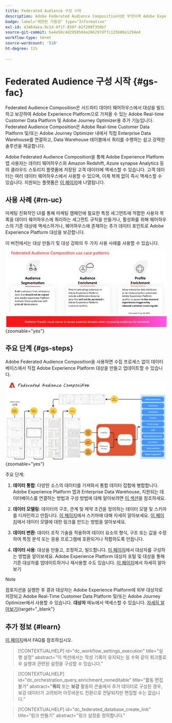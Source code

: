 ```yaml
---
title: Federated Audience 구성 시작
description: Adobe Federated Audience Composition이란 무엇이며 Adobe Experience Platform에서 이를 사용하는 방법을 알아봅니다.
badge: label="제한된 가용성" type="Informative"
exl-id: 43464aea-9c1d-4f1f-859f-82f209f350b7
source-git-commit: 6a4e50c4d2958504a266297dffc125b00e1294e4
workflow-type: tm+mt
source-wordcount: '510'
ht-degree: 11%

---
```


# Federated Audience 구성 시작 {#gs-fac}

Federated Audience Composition은 서드파티 데이터 웨어하우스에서 대상을 빌드하고 보강하여 Adobe Experience Platform으로 가져올 수 있는 Adobe Real-time Customer Data Platform 및 Adobe Journey Optimizer용 추가 기능입니다. Federated Audience Composition은 Adobe Real-time Customer Data Platform 및/또는 Adobe Journey Optimizer 내에서 직접 Enterprise Data Warehouse를 연결하고, Data Warehouse 테이블에서 쿼리를 수행하는 쉽고 강력한 솔루션을 제공합니다.

Adobe Federated Audience Composition을 통해 Adobe Experience Platform 앱 사용자는 데이터 웨어하우스와 Amazon Redshift, Azure synapse Analytics 등의 클라우드 스토리지 플랫폼에 저장된 고객 데이터에 액세스할 수 있습니다. 고객 데이터는 여러 데이터 웨어하우스에서 사용할 수 있으며, 이제 복제 없이 즉시 액세스할 수 있습니다. 지원되는 플랫폼은 [이 페이지](../connections/federated-db.md#supported-db)에 나열됩니다.

## 사용 사례 {#rn-uc}

마케팅 친화적인 UI를 통해 마케팅 캠페인에 필요한 특정 세그먼트에 적합한 사용자 목록을 데이터 웨어하우스에 쿼리하는 세그먼트 규칙을 만들거나, 활성화를 위해 웨어하우스의 기존 대상에 액세스하거나, 웨어하우스에 존재하는 추가 데이터 포인트로 Adobe Experience Platform 대상을 보강합니다.

이 버전에서는 대상 만들기 및 대상 강화의 두 가지 사용 사례를 사용할 수 있습니다.

![다이어그램](assets/fac-use-cases.png){zoomable="yes"}

## 주요 단계 {#gs-steps}

Adobe Federated Audience Composition을 사용하면 수집 프로세스 없이 데이터베이스에서 직접 Adobe Experience Platform 대상을 만들고 업데이트할 수 있습니다.

![다이어그램](assets/steps-diagram.png){zoomable="yes"}

주요 단계:

1. **데이터 통합**: 다양한 소스의 데이터를 가져와서 통합 데이터 집합에 병합합니다. Adobe Experience Platform 앱과 Enterprise Data Warehouse, 지원되는 데이터베이스를 연결하는 방법과 구성 방법에 대해 알아보려면 [이 섹션](../connections/federated-db.md)을 참조하세요.

2. **데이터 모델링**: 데이터의 구조, 관계 및 제약 조건을 정의하는 데이터 모델 및 스키마를 디자인하고 만듭니다. [이 페이지](../customer/schemas.md)에서 스키마에 대해 자세히 알아보세요. [이 페이지](../data-management/gs-models.md)에서 데이터 모델에 대한 링크를 만드는 방법을 알아보세요.

3. **데이터 변환**: 데이터 조작 기술을 적용하여 데이터 요소의 형식, 구조 또는 값을 수정하여 특정 분석 또는 응용 프로그램에 호환되거나 적합하도록 만듭니다.

4. **데이터 사용**: 대상을 만들고, 조정하고, 빌드합니다. [이 페이지](../compositions/gs-compositions.md)에서 대상자를 구성하는 방법을 알아보세요. Adobe Experience Platform 대상자 포털 및 대상을 통해 기존 대상자를 업데이트하거나 재사용할 수도 있습니다. [이 페이지](../connections/destinations.md)에서 자세히 알아보기


>[!NOTE]
>
>컴포지션을 실행한 후 결과 대상자는 Adobe Experience Platform에 외부 대상자로 저장되고 Adobe Real-Time Customer Data Platform 및/또는 Adobe Journey Optimizer에서 사용할 수 있습니다. **대상자** 메뉴에서 액세스할 수 있습니다. [자세히 알아보기](https://experienceleague.adobe.com/en/docs/experience-platform/segmentation/ui/audience-portal){target="_blank"}
>



## 추가 정보 {#learn}

<!-- Workflow + Workflow activities-->

[이 페이지](faq.md)에서 FAQ를 참조하십시오.

>[!CONTEXTUALHELP]
>id="dc_workflow_settings_execution"
>title="실행 설정"
>abstract="이 섹션에서는 작성 기록이 유지되는 일 수와 같이 워크플로우 실행과 관련된 설정을 구성할 수 있습니다."




>[!CONTEXTUALHELP]
>id="dc_orchestration_query_enrichment_noneditable"
>title="활동 편집 불가"
>abstract="**쿼리** 또는 **보강** 활동이 콘솔에서 추가 데이터로 구성된 경우, 보강 데이터가 고려되어 아웃바운드 전환으로 전달되지만 편집할 수는 없습니다."

<!-- Create a link -->

>[!CONTEXTUALHELP]
>id="dc_federated_database_create_link"
>title="링크 만들기"
>abstract="링크 설정을 정의합니다."
